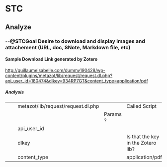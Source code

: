 # STC

## Analyze

### --@STCGoal Desire to download and display images and attachement (URL, doc, SNote, Markdown file, etc)

#### Sample Download Link generated by Zotero

http://guillaumeisabelle.com/dummy190428/wp-content/plugins/metazot/lib/request/request.dl.php?api_user_id=180474&dlkey=934RP7GT&content_type=application/pdf

##### Analysis

|       |       |       |       |       |
|  ---  |  ---  |  ---  |  ---  |  ---  |
|       |       |  metazot/lib/request/request.dl.php     |       |  Called Script     |
|       |       |       |   Params ?    |       |
|       |       |   api_user_id    |       |       |
|       |       |   dlkey    |       |  Is that the key in the Zotero lib?     |
|       |       |   content_type    |       |   application/pdf    |

